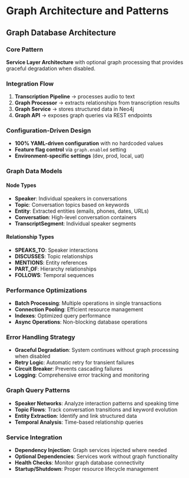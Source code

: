 # Graph Architecture and Patterns

## Graph Database Architecture

### Core Pattern
**Service Layer Architecture** with optional graph processing that provides graceful degradation when disabled.

### Integration Flow
1. **Transcription Pipeline** → processes audio to text
2. **Graph Processor** → extracts relationships from transcription results
3. **Graph Service** → stores structured data in Neo4j
4. **Graph API** → exposes graph queries via REST endpoints

### Configuration-Driven Design
- **100% YAML-driven configuration** with no hardcoded values
- **Feature flag control** via `graph.enabled` setting
- **Environment-specific settings** (dev, prod, local, uat)

### Graph Data Models

#### Node Types
- **Speaker**: Individual speakers in conversations
- **Topic**: Conversation topics based on keywords
- **Entity**: Extracted entities (emails, phones, dates, URLs)
- **Conversation**: High-level conversation containers
- **TranscriptSegment**: Individual speaker segments

#### Relationship Types
- **SPEAKS_TO**: Speaker interactions
- **DISCUSSES**: Topic relationships
- **MENTIONS**: Entity references
- **PART_OF**: Hierarchy relationships
- **FOLLOWS**: Temporal sequences

### Performance Optimizations
- **Batch Processing**: Multiple operations in single transactions
- **Connection Pooling**: Efficient resource management
- **Indexes**: Optimized query performance
- **Async Operations**: Non-blocking database operations

### Error Handling Strategy
- **Graceful Degradation**: System continues without graph processing when disabled
- **Retry Logic**: Automatic retry for transient failures
- **Circuit Breaker**: Prevents cascading failures
- **Logging**: Comprehensive error tracking and monitoring

### Graph Query Patterns
- **Speaker Networks**: Analyze interaction patterns and speaking time
- **Topic Flows**: Track conversation transitions and keyword evolution
- **Entity Extraction**: Identify and link structured data
- **Temporal Analysis**: Time-based relationship queries

### Service Integration
- **Dependency Injection**: Graph services injected where needed
- **Optional Dependencies**: Services work without graph functionality
- **Health Checks**: Monitor graph database connectivity
- **Startup/Shutdown**: Proper resource lifecycle management
